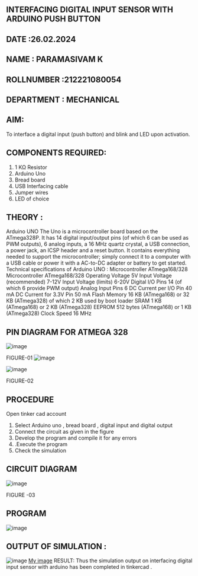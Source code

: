 ## INTERFACING DIGITAL INPUT SENSOR WITH ARDUINO PUSH BUTTON
## DATE :26.02.2024
## NAME : PARAMASIVAM K																		             
## ROLLNUMBER :212221080054
## DEPARTMENT : MECHANICAL


## AIM:
To interface a digital input (push button) and blink and LED upon activation.
## COMPONENTS REQUIRED:
1.	1 KΩ Resistor 
2.	Arduino Uno 
3.	Bread board 
4.	USB Interfacing cable 
5.	Jumper wires 
6.	LED of choice 
## THEORY :
Arduino UNO
 	  The Uno is a microcontroller board based on the ATmega328P. It has 14 digital input/output pins (of which 6 can be used as PWM outputs), 6 analog inputs, a 16 MHz quartz crystal, a USB connection, a power jack, an ICSP header and a reset button. It contains everything needed to support the microcontroller; simply connect it to a computer with a USB cable or power it with a AC-to-DC adapter or battery to get started.
	Technical specifications of Arduino UNO :
Microcontroller	ATmega168/328
Microcontroller	ATmega168/328
Operating Voltage	5V
Input Voltage (recommended)	7-12V
Input Voltage (limits)	6-20V
Digital I/O Pins	14 (of which 6 provide PWM output)
Analog Input Pins	6
DC Current per I/O Pin	40 mA
DC Current for 3.3V Pin	50 mA
Flash Memory	16 KB (ATmega168) or 32 KB (ATmega328) of which 2 KB used by boot loader
SRAM	1 KB (ATmega168) or 2 KB (ATmega328)
EEPROM	512 bytes (ATmega168) or 1 KB (ATmega328)
Clock Speed	16 MHz
## PIN DIAGRAM FOR ATMEGA 328
 
![image](https://user-images.githubusercontent.com/36288975/163530394-115baee4-7ed1-49fe-9cce-d7b625e11e85.png)

FIGURE-01
![image](https://user-images.githubusercontent.com/36288975/163530431-4d390e98-0942-42d8-95b8-f57d348e6ad8.png)

![image](https://github.com/kparamasivamk/-INTERFACING-DIGITAL-INPUT-SENSOR-WITH-ARDUINO-PUSH-BUTTON-/assets/161025390/ffbf8bce-06d8-43eb-9814-0a8550366906)

FIGURE-02
## PROCEDURE 
 Open tinker cad account 
1.	Select Arduino uno , bread board , digital input and digital output 
2.	Connect the circuit as given in the figure 
3.	Develop the program and compile it for any errors 
4.	 .Execute the program 
5.	Check the simulation 



## CIRCUIT DIAGRAM 


![image](https://user-images.githubusercontent.com/36288975/163530437-87a0afbd-b3c9-44ad-b907-5de63486fb9d.png)



FIGURE -03




## PROGRAM 
 
 
![image](https://github.com/kparamasivamk/-INTERFACING-DIGITAL-INPUT-SENSOR-WITH-ARDUINO-PUSH-BUTTON-/assets/161025390/009e865e-f9a6-496c-8be8-4d29a03413d9)









 
 
 



## OUTPUT OF SIMULATION :
![image](https://github.com/kparamasivamk/-INTERFACING-DIGITAL-INPUT-SENSOR-WITH-ARDUINO-PUSH-BUTTON-/assets/161025390/3756841e-bd98-4555-a806-3313134dff6b)
[My image](username.github.com/repository/img/image.jpg)
RESULT:
Thus the simulation output on interfacing digital input sensor with arduino has been completed in tinkercad .
